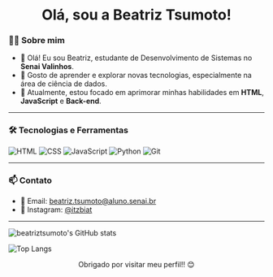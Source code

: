 <h1 align="center"> Olá, sou a Beatriz Tsumoto!</h1>


### 👨‍💻 Sobre mim

- 🚀 Olá! Eu sou Beatriz, estudante de Desenvolvimento de Sistemas no **Senai Valinhos**. 
- 📖 Gosto de aprender e explorar novas tecnologias, especialmente na área de ciência de dados.
- 🌱 Atualmente, estou focado em aprimorar minhas habilidades em **HTML**, **JavaScript** e **Back-end**. 


---

### 🛠️ Tecnologias e Ferramentas

![HTML](https://img.shields.io/badge/HTML-E34F26?style=flat&logo=html&logoColor=white)
![CSS](https://img.shields.io/badge/CSS-1572B6?style=flat&logo=css&logoColor=white)
![JavaScript](https://img.shields.io/badge/JavaScript-F7DF1E?style=flat&logo=javascript&logoColor=black)
![Python](https://img.shields.io/badge/Python-3776AB?style=flat&logo=python&logoColor=white)
![Git](https://img.shields.io/badge/Git-F05032?style=flat&logo=git&logoColor=white)

---



### 📫 Contato

- 📧 Email: [beatriz.tsumoto@aluno.senai.br](mailto:seuemail@email.com)
- 📱 Instagram: [@itzbiat](https://www.instagram.com/itzbiat/?next=%2F)

---

![beatriztsumoto's GitHub stats](https://github-readme-stats.vercel.app/api?username=beatriztsumoto&show_icons=true&theme=dark)

![Top Langs](https://github-readme-stats.vercel.app/api/top-langs/?username=beatriztsumoto&layout=compact&theme=dark)

<p align="center">
  Obrigado por visitar meu perfil!! 😊
</p>

